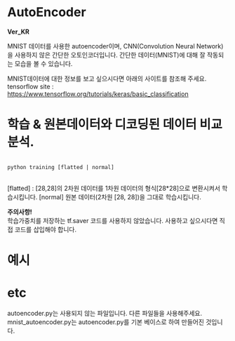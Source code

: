 # AutoEncoder
__Ver_KR__

MNIST 데이터를 사용한 autoencoder이며, CNN(Convolution Neural Network)을 사용하지 않은 간단한 오토인코더입니다.
간단한 데이터(MNIST)에 대해 잘 작동되는 모습을 볼 수 있습니다.


MNIST데이터에 대한 정보를 보고 싶으시다면 아래의 사이트를 참조해 주세요.
<br>tensorflow site : https://www.tensorflow.org/tutorials/keras/basic_classification



# 학습 & 원본데이터와 디코딩된 데이터 비교분석.
<pre>
<code>
python training [flatted | normal]
</code>
</pre>
[flatted] : [28,28]의 2차원 데이터를 1차원 데이터의 형식[28*28]으로 변환시켜서 학습시킵니다.
[normal] 원본 데이터(2차원 [28, 28])을 그대로 학습시킵니다.

__주의사항!__ <br>
학습가중치를 저장하는 tf.saver 코드를 사용하지 않았습니다. 
사용하고 싶으시다면 직접 코드를 삽입해야 합니다.


# 예시





# etc
autoencoder.py는 사용되지 않는 파일입니다. 다른 파일들을 사용해주세요.
mnist_autoencoder.py는 autoencoder.py를 기본 베이스로 하여 만들어진 것입니다.

